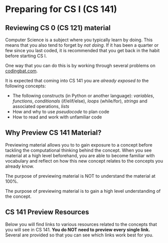 # Preparing for CS I (CS 141)

## Reviewing CS 0 (CS 121) material

Computer Science is a subject where you typically learn by doing. This means that you also tend to forget by _not doing_. If it has been a quarter or few since you last coded, it is recommended that you get back in the habit before starting CS I.

One way that you can do this is by working through several problems on [codingbat.com](http://codingbat.com/python).

It is expected that coming into CS 141 you are _already exposed to_ the following concepts:
  - The following constructs (in Python or another language): _variables_, _functions_, _conditionals_ (if/elif/else), _loops_ (while/for), _strings_ and associated operations, _lists_
  - How and why to use _pseudocode_ to plan code
  - How to read and work with unfamiliar code

## Why Preview CS 141 Material?

Previewing material allows you to to gain exposure to a concept before tackling the computational thinking behind the concept. When you see material at a high level beforehand, you are able to become familiar with vocabulary and reflect on how this new concept relates to the concepts you already know.

The purpose of previewing material is NOT to understand the material at 100%.

The purpose of previewing material is to gain a high level understanding of the concept.

## CS 141 Preview Resources

Below you will find links to various resources related to the concepts that you will see in CS 141. **You do NOT need to preview every single link.** Several are provided so that you can see which links work best for you.
